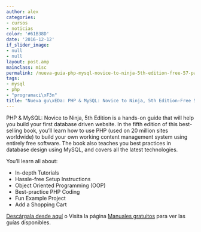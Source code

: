 ```yaml
---
author: alex
categories:
- cursos
- noticias
color: '#61B38D'
date: '2016-12-12'
if_slider_image:
- null
- null
layout: post.amp
mainclass: misc
permalink: /nueva-guia-php-mysql-novice-to-ninja-5th-edition-free-57-page-preview/
tags:
- mysql
- php
- "programaci\xF3n"
title: "Nueva gu\xEDa: PHP & MySQL: Novice to Ninja, 5th Edition-Free 57 Page Preview"
---
```


[<amp-img on="tap:lightbox1" role="button" tabindex="0" layout="responsive" src="/img/2012/08/w_sitb33c1.gif" alt="PHP & MySQL: Novice to Ninja, 5th Edition--Free 57 Page Preview" title="PHP & MySQL: Novice to Ninja, 5th Edition--Free 57 Page Preview" width="197px" height="259px" />][1]

PHP & MySQL: Novice to Ninja, 5th Edition is a hands-on guide that will help you build your first database driven website. In the fifth edition of this best-selling book, you&#8217;ll learn how to use PHP (used on 20 million sites worldwide) to build your own working content management system using entirely free software. The book also teaches you best practices in database design using MySQL, and covers all the latest technologies.

You&#8217;ll learn all about:

  * In-depth Tutorials
  * Hassle-free Setup Instructions
  * Object Oriented Programming (OOP)
  * Best-practice PHP Coding
  * Fun Example Project
  * Add a Shopping Cart

[Descárgala desde aquí][1] o
Visita la página [Manuales gratuitos][2] para ver las guías disponibles.



 [1]: http://elbauldelprogramador.tradepub.com/c/pubRD.mpl?sr=oc&_t=oc:&pc;=w_sitb33/prgm.cgi
 [2]: https://elbauldelprogramador.com/manuales-gratuitos/
